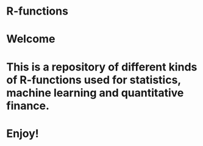 # R-functions

# Welcome
# This is a repository of different kinds of R-functions used for statistics, machine learning and quantitative finance. 
# Enjoy!
